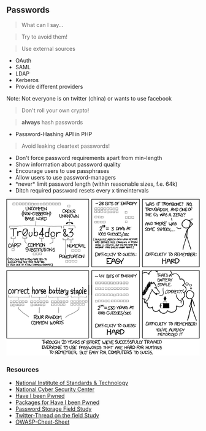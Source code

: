 ## Passwords



> What can I say…




> Try to avoid them!



> Use external sources

* <!-- .element: class="fragment" --> OAuth
* <!-- .element: class="fragment" --> SAML
* <!-- .element: class="fragment" --> LDAP
* <!-- .element: class="fragment" --> Kerberos
* <!-- .element: class="fragment" --> Provide different providers

Note: Not everyone is on twitter (china) or wants to use facebook



> Don't roll your own crypto!




> **always** hash passwords

* <!-- .element: class="fragment" --> Password-Hashing API in PHP




> Avoid leaking cleartext passwords!




* Don't force password requirements apart from min-length
* <!-- .element: class="fragment" --> Show information about password quality
* <!-- .element: class="fragment" --> Encourage users to use passphrases
* <!-- .element: class="fragment" --> Allow users to use password-managers
* <!-- .element: class="fragment" --> *never* limit password length (within reasonable sizes, f.e. 64k)
* <!-- .element: class="fragment" --> Ditch required password resets every x timeintervals




[![XKCD 936](../resources/password_strength.png)](https://www.xkcd.com/936/)




### Resources

* [National Institute of Standards & Technology](https://pages.nist.gov/800-63-3/sp800-63b.html#appA)
* [National Cyber Security Center](https://www.ncsc.gov.uk/blog-post/let-them-paste-passwords)
* [Have I been Pwned](https://haveibeenpwned.com/)
* [Packages for Have I been Pwned](https://packagist.org/?query=haveibeen)
* [Password Storage Field Study](https://net.cs.uni-bonn.de/fileadmin/user_upload/naiakshi/Naiakshina_Password_Study.pdf)
* [Twitter-Thread on the field Study](https://twitter.com/PwdRsch/status/1103021803503607808)
* [OWASP-Cheat-Sheet](https://github.com/OWASP/CheatSheetSeries/blob/master/cheatsheets/Password_Storage_Cheat_Sheet.md)